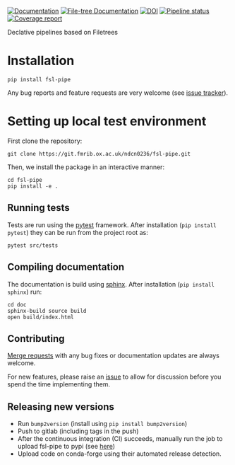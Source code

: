 [![Documentation](https://img.shields.io/badge/Documentation-pipe--tree-blue)](https://open.win.ox.ac.uk/pages/ndcn0236/fsl-pipe)
[![File-tree Documentation](https://img.shields.io/badge/Documentation-file--tree-blue)](https://open.win.ox.ac.uk/pages/ndcn0236/file-tree)
[![DOI](https://zenodo.org/badge/DOI/10.5281/zenodo.6577070.svg)](https://doi.org/10.5281/zenodo.6577070)
[![Pipeline status](https://git.fmrib.ox.ac.uk/ndcn0236/fsl-pipe/badges/main/pipeline.svg)](https://git.fmrib.ox.ac.uk/ndcn0236/fsl-pipe/-/pipelines/latest)
[![Coverage report](https://git.fmrib.ox.ac.uk/ndcn0236/fsl-pipe/badges/main/coverage.svg)](https://open.win.ox.ac.uk/pages/ndcn0236/fsl-pipe/htmlcov)

Declative pipelines based on Filetrees

# Installation
```shell
pip install fsl-pipe
```

Any bug reports and feature requests are very welcome (see [issue tracker](https://git.fmrib.ox.ac.uk/ndcn0236/fsl-pipe/-/issues)).

# Setting up local test environment
First clone the repository:
```shell
git clone https://git.fmrib.ox.ac.uk/ndcn0236/fsl-pipe.git
```

Then, we install the package in an interactive manner:
```shell
cd fsl-pipe
pip install -e .
```

## Running tests
Tests are run using the [pytest](https://docs.pytest.org) framework. After installation (`pip install pytest`) they can be run from the project root as:
```shell
pytest src/tests
```

## Compiling documentation
The documentation is build using [sphinx](https://www.sphinx-doc.org/en/master/). After installation (`pip install sphinx`) run:
```shell
cd doc
sphinx-build source build
open build/index.html
```

## Contributing
[Merge requests](https://git.fmrib.ox.ac.uk/ndcn0236/fsl-pipe/-/merge_requests) with any bug fixes or documentation updates are always welcome. 

For new features, please raise an [issue](https://git.fmrib.ox.ac.uk/ndcn0236/fsl-pipe/-/issues) to allow for discussion before you spend the time implementing them.

## Releasing new versions
- Run `bump2version` (install using `pip install bump2version`)
- Push to gitlab (including tags in the push)
- After the continuous integration (CI) succeeds, manually run the job to upload fsl-pipe to pypi (see [here](https://git.fmrib.ox.ac.uk/ndcn0236/fsl-pipe/-/pipelines/latest))
- Upload code on conda-forge using their automated release detection.
